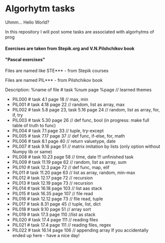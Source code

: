 # Algorhytm tasks
Uhmm... Hello World?

In this repository I will post some tasks are associated with
algorhytms of prog

#### Exercises are taken from Stepik.org and V.N.Pilshchikov book
#### "Pascal exercises"

Files are named like STE*** - from Stepik courses

Files are named PIL*** - from Pilshchikov book

Description: 
%name of file # task %num page %page // learned themes

+ PIL000 # task 4.1 page 18 // max, min
+ PIL001 # task 4.18 page 22 // random, list as array, max
+ PIL002 # task 5.8 page 23, task 5.16 page 24 // random, list as array, for, if, try
+ PIL003 # task 5.30 page 26 // def func,  bool (in progress: make full table of truth to func)
+ PIL004 # task 7.1 page 33 // tuple, try-except
+ PIL005 # task 7.17 page 37 // def func, if-else, for, math
+ PIL006 # task 8.1 page 40 // return valuetype, date
+ PIL007 # task 9.16 page 51 // matrix imitation by lists (only option without Numpy lib or same)
+ PIL008 # task 10.23 page 58 // time, date !!! unfinished task
+ PIL009 # task 11.19 page 62 // random, list as array, sum
+ PIL010 # task 12.3 page 72 // def func, map, elif
+ PIL011 # task 11.20 page 63 //  list as array, random, min-max
+ PIL012 # task 12.17 page 72 // recursion
+ PIL013 # task 12.19 page 73 // recursion
+ PIL014 # task 16.18 page 103 // list aas stack
+ PIL015 # task 16.35 page 107 // file read
+ PIL016 # task 12.12 page 73 // file read, tuple
+ PIL017 # task 8.31 page 45 // tuple, list, dict
+ PIL018 # task 9.10 page 51 // array sort
+ PIL019 # task 17.3 page 110 //list as stack
+ PIL020 # task 17.4 page 111 // reading files
+ PIL021 # task 17.4 page 111 // reading files, regex
+ PIL022 # task 16.14 page 106 // appending array
If you accidentally ended up here - have a nice day!
